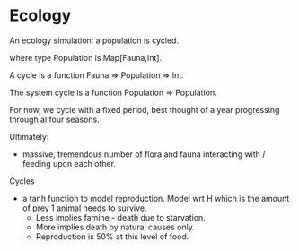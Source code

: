 # Ecology
An ecology simulation: a population is cycled. 

where type Population is Map[Fauna,Int].

A cycle is a function Fauna => Population => Int.

The system cycle is a function Population => Population. 

For now, we cycle with a fixed period, best thought of a year progressing through al four seasons.


Ultimately:

* massive, tremendous number of flora and fauna interacting with / feeding upon each other.


Cycles

* a tanh function to model reproduction. Model wrt H which is the amount of prey 1 animal needs to survive. 
  * Less implies famine - death due to starvation. 
  * More implies death by natural causes only.
  * Reproduction is 50% at this level of food.